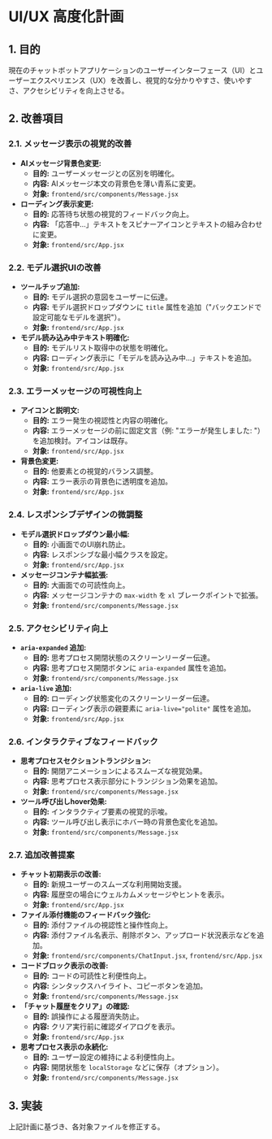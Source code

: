 # UI/UX 高度化計画

## 1. 目的

現在のチャットボットアプリケーションのユーザーインターフェース（UI）とユーザーエクスペリエンス（UX）を改善し、視覚的な分かりやすさ、使いやすさ、アクセシビリティを向上させる。

## 2. 改善項目

### 2.1. メッセージ表示の視覚的改善

*   **AIメッセージ背景色変更:**
    *   **目的:** ユーザーメッセージとの区別を明確化。
    *   **内容:** AIメッセージ本文の背景色を薄い青系に変更。
    *   **対象:** `frontend/src/components/Message.jsx`
*   **ローディング表示変更:**
    *   **目的:** 応答待ち状態の視覚的フィードバック向上。
    *   **内容:** 「応答中...」テキストをスピナーアイコンとテキストの組み合わせに変更。
    *   **対象:** `frontend/src/App.jsx`

### 2.2. モデル選択UIの改善

*   **ツールチップ追加:**
    *   **目的:** モデル選択の意図をユーザーに伝達。
    *   **内容:** モデル選択ドロップダウンに `title` 属性を追加（"バックエンドで設定可能なモデルを選択"）。
    *   **対象:** `frontend/src/App.jsx`
*   **モデル読み込み中テキスト明確化:**
    *   **目的:** モデルリスト取得中の状態を明確化。
    *   **内容:** ローディング表示に「モデルを読み込み中...」テキストを追加。
    *   **対象:** `frontend/src/App.jsx`

### 2.3. エラーメッセージの可視性向上

*   **アイコンと説明文:**
    *   **目的:** エラー発生の視認性と内容の明確化。
    *   **内容:** エラーメッセージの前に固定文言（例: "エラーが発生しました: "）を追加検討。アイコンは既存。
    *   **対象:** `frontend/src/App.jsx`
*   **背景色変更:**
    *   **目的:** 他要素との視覚的バランス調整。
    *   **内容:** エラー表示の背景色に透明度を追加。
    *   **対象:** `frontend/src/App.jsx`

### 2.4. レスポンシブデザインの微調整

*   **モデル選択ドロップダウン最小幅:**
    *   **目的:** 小画面でのUI崩れ防止。
    *   **内容:** レスポンシブな最小幅クラスを設定。
    *   **対象:** `frontend/src/App.jsx`
*   **メッセージコンテナ幅拡張:**
    *   **目的:** 大画面での可読性向上。
    *   **内容:** メッセージコンテナの `max-width` を `xl` ブレークポイントで拡張。
    *   **対象:** `frontend/src/components/Message.jsx`

### 2.5. アクセシビリティ向上

*   **`aria-expanded` 追加:**
    *   **目的:** 思考プロセス開閉状態のスクリーンリーダー伝達。
    *   **内容:** 思考プロセス開閉ボタンに `aria-expanded` 属性を追加。
    *   **対象:** `frontend/src/components/Message.jsx`
*   **`aria-live` 追加:**
    *   **目的:** ローディング状態変化のスクリーンリーダー伝達。
    *   **内容:** ローディング表示の親要素に `aria-live="polite"` 属性を追加。
    *   **対象:** `frontend/src/App.jsx`

### 2.6. インタラクティブなフィードバック

*   **思考プロセスセクショントランジション:**
    *   **目的:** 開閉アニメーションによるスムーズな視覚効果。
    *   **内容:** 思考プロセス表示部分にトランジション効果を追加。
    *   **対象:** `frontend/src/components/Message.jsx`
*   **ツール呼び出しhover効果:**
    *   **目的:** インタラクティブ要素の視覚的示唆。
    *   **内容:** ツール呼び出し表示にホバー時の背景色変化を追加。
    *   **対象:** `frontend/src/components/Message.jsx`

### 2.7. 追加改善提案

*   **チャット初期表示の改善:**
    *   **目的:** 新規ユーザーのスムーズな利用開始支援。
    *   **内容:** 履歴空の場合にウェルカムメッセージやヒントを表示。
    *   **対象:** `frontend/src/App.jsx`
*   **ファイル添付機能のフィードバック強化:**
    *   **目的:** 添付ファイルの視認性と操作性向上。
    *   **内容:** 添付ファイル名表示、削除ボタン、アップロード状況表示などを追加。
    *   **対象:** `frontend/src/components/ChatInput.jsx`, `frontend/src/App.jsx`
*   **コードブロック表示の改善:**
    *   **目的:** コードの可読性と利便性向上。
    *   **内容:** シンタックスハイライト、コピーボタンを追加。
    *   **対象:** `frontend/src/components/Message.jsx`
*   **「チャット履歴をクリア」の確認:**
    *   **目的:** 誤操作による履歴消失防止。
    *   **内容:** クリア実行前に確認ダイアログを表示。
    *   **対象:** `frontend/src/App.jsx`
*   **思考プロセス表示の永続化:**
    *   **目的:** ユーザー設定の維持による利便性向上。
    *   **内容:** 開閉状態を `localStorage` などに保存（オプション）。
    *   **対象:** `frontend/src/components/Message.jsx`

## 3. 実装

上記計画に基づき、各対象ファイルを修正する。

